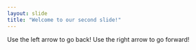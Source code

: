 ```yaml
---
layout: slide
title: "Welcome to our second slide!"
---
```

Use the left arrow to go back!
Use the right arrow to go forward!
